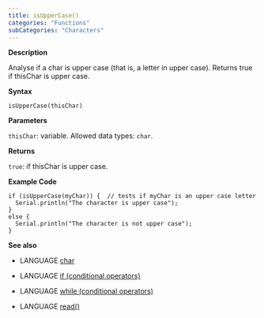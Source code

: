 ```yaml
---
title: isUpperCase()
categories: "Functions"
subCategories: "Characters"
---
```


**Description**

Analyse if a char is upper case (that is, a letter in upper case).
Returns true if thisChar is upper case.

**Syntax**

`isUpperCase(thisChar)`

**Parameters**

`thisChar`: variable. Allowed data types: `char`.

**Returns**

`true`: if thisChar is upper case.

**Example Code**

    if (isUpperCase(myChar)) {  // tests if myChar is an upper case letter
      Serial.println("The character is upper case");
    }
    else {
      Serial.println("The character is not upper case");
    }

**See also**

-   LANGUAGE [char](../../../variables/data-types/char)

-   LANGUAGE [if (conditional
    operators)](../../../structure/control-structure/if)

-   LANGUAGE [while (conditional
    operators)](../../../structure/control-structure/while)

-   LANGUAGE [read()](../../communication/serial/read)

